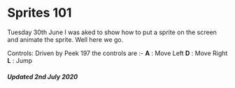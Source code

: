 # Sprites 101

Tuesday 30th June I was aked to show how to put a sprite on the screen and animate the sprite. Well here we go.

Controls:
Driven by Peek 197 the controls are :-
**A** : Move Left
**D** : Move Right
**L** : Jump

##### Updated 2nd July 2020